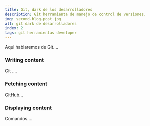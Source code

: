```yaml
---
title: Git, dark de los desarrolladores
description: Git herramienta de manejo de control de versiones.
img: second-blog-post.jpg
alt: git dark de desarrolladores
index: 2
tags: git herramientas developer
---
```


Aqui hablaremos de Git....

### Writing content

Git ....

### Fetching content

GitHub...

### Displaying content

Comandos....